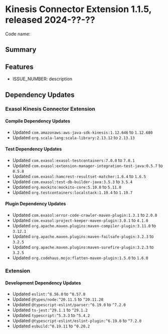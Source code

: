 # Kinesis Connector Extension 1.1.5, released 2024-??-??

Code name:

## Summary

## Features

* ISSUE_NUMBER: description

## Dependency Updates

### Exasol Kinesis Connector Extension

#### Compile Dependency Updates

* Updated `com.amazonaws:aws-java-sdk-kinesis:1.12.646` to `1.12.680`
* Updated `org.scala-lang:scala-library:2.13.12` to `2.13.13`

#### Test Dependency Updates

* Updated `com.exasol:exasol-testcontainers:7.0.0` to `7.0.1`
* Updated `com.exasol:extension-manager-integration-test-java:0.5.7` to `0.5.8`
* Updated `com.exasol:hamcrest-resultset-matcher:1.6.4` to `1.6.5`
* Updated `com.exasol:test-db-builder-java:3.5.3` to `3.5.4`
* Updated `org.mockito:mockito-core:5.10.0` to `5.11.0`
* Updated `org.testcontainers:localstack:1.19.4` to `1.19.7`

#### Plugin Dependency Updates

* Updated `com.exasol:error-code-crawler-maven-plugin:1.3.1` to `2.0.0`
* Updated `com.exasol:project-keeper-maven-plugin:3.0.1` to `4.1.0`
* Updated `org.apache.maven.plugins:maven-compiler-plugin:3.11.0` to `3.12.1`
* Updated `org.apache.maven.plugins:maven-failsafe-plugin:3.2.3` to `3.2.5`
* Updated `org.apache.maven.plugins:maven-surefire-plugin:3.2.3` to `3.2.5`
* Updated `org.codehaus.mojo:flatten-maven-plugin:1.5.0` to `1.6.0`

### Extension

#### Development Dependency Updates

* Updated `eslint:^8.56.0` to `^8.57.0`
* Updated `@types/node:^20.11.5` to `^20.11.28`
* Updated `@typescript-eslint/parser:^6.19.0` to `^7.2.0`
* Updated `ts-jest:^29.1.1` to `^29.1.2`
* Updated `typescript:^5.3.3` to `^5.4.2`
* Updated `@typescript-eslint/eslint-plugin:^6.19.0` to `^7.2.0`
* Updated `esbuild:^0.19.11` to `^0.20.2`
